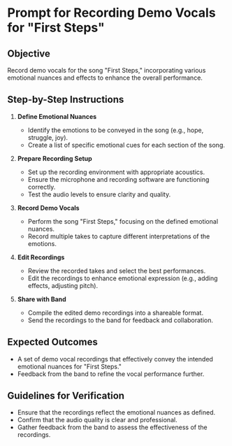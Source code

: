 # Prompt for Recording Demo Vocals for "First Steps"

## Objective
Record demo vocals for the song "First Steps," incorporating various emotional nuances and effects to enhance the overall performance.

## Step-by-Step Instructions

1. **Define Emotional Nuances**
   - Identify the emotions to be conveyed in the song (e.g., hope, struggle, joy).
   - Create a list of specific emotional cues for each section of the song.

2. **Prepare Recording Setup**
   - Set up the recording environment with appropriate acoustics.
   - Ensure the microphone and recording software are functioning correctly.
   - Test the audio levels to ensure clarity and quality.

3. **Record Demo Vocals**
   - Perform the song "First Steps," focusing on the defined emotional nuances.
   - Record multiple takes to capture different interpretations of the emotions.

4. **Edit Recordings**
   - Review the recorded takes and select the best performances.
   - Edit the recordings to enhance emotional expression (e.g., adding effects, adjusting pitch).

5. **Share with Band**
   - Compile the edited demo recordings into a shareable format.
   - Send the recordings to the band for feedback and collaboration.

## Expected Outcomes
- A set of demo vocal recordings that effectively convey the intended emotional nuances for "First Steps."
- Feedback from the band to refine the vocal performance further.

## Guidelines for Verification
- Ensure that the recordings reflect the emotional nuances as defined.
- Confirm that the audio quality is clear and professional.
- Gather feedback from the band to assess the effectiveness of the recordings.
